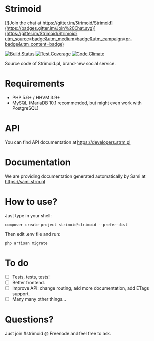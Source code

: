 Strimoid
========

[![Join the chat at https://gitter.im/Strimoid/Strimoid](https://badges.gitter.im/Join%20Chat.svg)](https://gitter.im/Strimoid/Strimoid?utm_source=badge&utm_medium=badge&utm_campaign=pr-badge&utm_content=badge)

[![Build Status](https://travis-ci.org/Strimoid/Strimoid.svg?branch=master)](https://travis-ci.org/Strimoid/Strimoid) [![Test Coverage](https://codeclimate.com/github/Strimoid/Strimoid/badges/coverage.svg)](https://codeclimate.com/github/Strimoid/Strimoid) [![Code Climate](https://codeclimate.com/github/Strimoid/Strimoid/badges/gpa.svg)](https://codeclimate.com/github/Strimoid/Strimoid)

Source code of Strimoid.pl, brand-new social service.

Requirements
========
* PHP 5.6+ / HHVM 3.9+
* MySQL (MariaDB 10.1 recommended, but might even work with PostgreSQL)

API
========
You can find API documentation at https://developers.strm.pl

Documentation
========
We are providing documentation generated automatically by Sami at https://sami.strm.pl

How to use?
========
Just type in your shell:

```
composer create-project strimoid/strimoid --prefer-dist
```

Then edit .env file and run:

```
php artisan migrate
```

To do
========
* [ ] Tests, tests, tests!
* [ ] Better frontend.
* [ ] Improve API: change routing, add more documentation, add ETags support.
* [ ] Many many other things...

Questions?
========
Just join #strimoid @ Freenode and feel free to ask.
